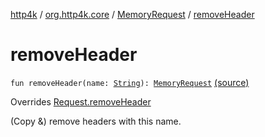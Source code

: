 [http4k](../../index.md) / [org.http4k.core](../index.md) / [MemoryRequest](index.md) / [removeHeader](./remove-header.md)

# removeHeader

`fun removeHeader(name: `[`String`](https://kotlinlang.org/api/latest/jvm/stdlib/kotlin/-string/index.html)`): `[`MemoryRequest`](index.md) [(source)](https://github.com/http4k/http4k/blob/master/http4k-core/src/main/kotlin/org/http4k/core/http.kt#L234)

Overrides [Request.removeHeader](../-request/remove-header.md)

(Copy &amp;) remove headers with this name.

